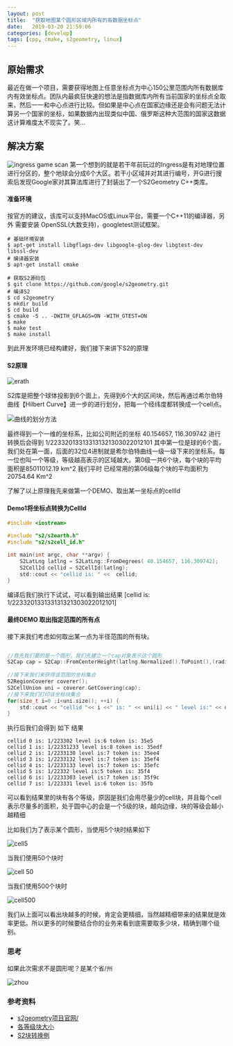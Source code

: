 ```yaml
---
layout: post
title:  "获取地图某个圆形区域内所有的有数据坐标点"
date:   2019-03-20 21:59:06
categories: [develop]
tags: [cpp, cmake, s2geometry, linux]
---
```

## 原始需求 ##

最近在做一个项目，需要获得地图上任意坐标点为中心150公里范围内所有数据库内有效坐标点。团队内最疯狂快速的想法是指数据库内所有当前国家的坐标点全取来，然后一一和中心点进行比较。但如果是中心点在国家边缘还是会有问题无法计算另一个国家的坐标，如果数据内出现类似中国、俄罗斯这种大范围的国家这数据这计算难度太不现实了。笑...

## 解决方案 ##

![ingress game scan](http://guohai163.github.io/doc-pic/2019-03/IMG_1979.PNG)
第一个想到的就是若干年前玩过的Ingress是有对地理位置进行分区的，整个地球会分成6个大区。若干小区域并对其进行编号，开G进行搜索后发现Google家对其算法库进行了封装出了一个S2Geometry C++类库。

#### 准备环境 ####

按官方的建议，该库可以支持MacOS或Linux平台。需要一个C++11的编译器，另外 需要安装 OpenSSL(大数支持)，googletest测试框架。

~~~ shell
# 基础环境安装
$ apt-get install libgflags-dev libgoogle-glog-dev libgtest-dev libssl-dev
# 编译器安装
$ apt-get install cmake

# 获取S2源码包
$ git clone https://github.com/google/s2geometry.git
# 编译S2
$ cd s2geometry
$ mkdir build
$ cd build
$ cmake -S .. -DWITH_GFLAGS=ON -WITH_GTEST=ON
$ make
$ make test
$ make install
~~~
到此开发环境已经构建好，我们接下来讲下S2的原理

#### S2原理 ####

![erath](http://s2geometry.io/devguide/img/s2curve-small.gif)

S2库是把整个球体投影到6个面上，先得到6个大的区间块，然后再通过希尔伯特曲线【Hilbert Curve】进一步的进行划分，把每一个经纬度都转换成一个cell点。

![曲线的划分方法](http://s2geometry.io/devguide/img/hilbert-figure.gif)

最终得到一个一维的坐标系，比如公司附近的坐标 40.154657, 116.309742 进行转换后会得到   1/223320133133131321303022012101 其中第一位是球的6个面，我们处在第一面，后面的32位4进制就是希尔伯特曲线一级一级下来的坐标系。每一位也叫一个等级，等级越高表示的区域越大。第0级一共6个块，每个块的平均面积是85011012.19 km^2  我们平时 已经常用的第06级每个块的平均面积为 20754.64 Km^2


了解了以上原理我先来做第一个DEMO、取出某一坐标点的cellId

#### Demo1将坐标点转换为CellId ####

~~~ c
#include <iostream>

#include "s2/s2earth.h"
#include "s2/s2cell_id.h"

int main(int argc, char **argv) {
    S2LatLng latlng = S2LatLng::FromDegrees( 40.154657, 116.309742);
    S2CellId cellid = S2CellId(latlng);
    std::cout << "cellid is: " <<  cellid;
}
~~~

编译后我们执行下试试，可以看到输出结果 [cellid is: 1/223320133133131321303022012101]

#### 最终DEMO 取出指定范围的所有点 ####

接下来我们考虑如何取出某一点为半径范围的所有块。

~~~ c

//首先我们要的是一个圆形，我们先建立一个cap对象表示这个圆形
S2Cap cap = S2Cap::FromCenterHeight(latlng.Normalized().ToPoint(),(radius_radians*radius_radians)/2.0);
    
//接下来我们来获得该范围的坐标集合
S2RegionCoverer coverer();
S2CellUnion uni = coverer.GetCovering(cap);
//接下来我们打印该坐标块集合
for(size_t i=0 ;i<uni.size(); ++i) {
    std::cout << "cellid "<< i <<" is: " << uni[i] << " level is:" << uni[i].level()<<" token is: " << uni[i].ToToken().c_str() << "\n";
}

~~~

执行后我们会得到 如下 结果

~~~
cellid 0 is: 1/223302 level is:6 token is: 35e5
cellid 1 is: 1/22331233 level is:8 token is: 35edf
cellid 2 is: 1/2233130 level is:7 token is: 35ee4
cellid 3 is: 1/2233132 level is:7 token is: 35ef4
cellid 4 is: 1/2233133 level is:7 token is: 35efc
cellid 5 is: 1/22332 level is:5 token is: 35f4
cellid 6 is: 1/2233303 level is:7 token is: 35f9c
cellid 7 is: 1/223331 level is:6 token is: 35fb
~~~
可以看到结果里的块有各个等级，原因是我们会用尽量少的cell块，并且每个cell表示尽量多的面积，处于圆中心的会是一个5级的块，越向边缘，块的等级会越小越精细

比如我们为了表示某个圆形，当使用5个块时结果如下

![cell5](http://guohai163.github.io/doc-pic/2019-03/kirkland_5.gif)

当我们使用50个块时

![cell 50](http://guohai163.github.io/doc-pic/2019-03/kirkland_50.gif)

当我们使用500个块时

![cell500](http://guohai163.github.io/doc-pic/2019-03/kirkland_500.gif)

我们从上面可以看出块越多的时候，肯定会更精细，当然越精细带来的结果就是效率更低。所以更多的时候要结合你的业务来看到底需要取多少块，精确到哪个级别。

### 思考 ###
如果此次需求不是圆形呢？是某个省/州

![zhou](http://guohai163.github.io/doc-pic/2019-03/florida2.gif)


### 参考资料 ###
* [s2geometry项目官网/](http://s2geometry.io/)
* [各等级块大小](https://s2geometry.io/resources/s2cell_statistics)
* [S2块转换例](http://s2geometry.io/devguide/examples/coverings.html)

